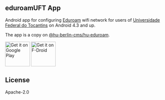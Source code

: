 eduroamUFT App
-----------------

Android app for configuring [Eduroam](http://eduroam.org) wifi network for users of [Universidade Federal do Tocantins](https://www.uft.edu.br) on Android 4.3 and up.

The app is a copy on [@hu-berlin-cms/hu-eduroam](https://github.com/hu-berlin-cms/hu-eduroam).

[<img src="https://play.google.com/intl/en_us/badges/images/generic/en-play-badge.png"
     alt="Get it on Google Play"
     height="80">](https://play.google.com/store/apps/details?id=#)
[<img src="https://f-droid.org/badge/get-it-on.png"
     alt="Get it on F-Droid"
     height="80">](https://f-droid.org/packages/#/)

## License

Apache-2.0
